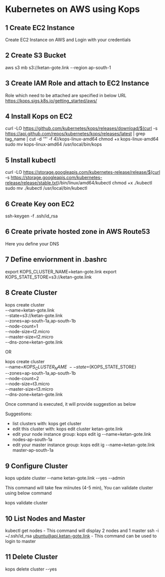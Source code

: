 
# Kubernetes on AWS using Kops

## 1 Create EC2 Instance
Create EC2 Instance on AWS and Login with your credentials

## 2 Create S3 Bucket 
aws s3 mb s3://ketan-gote.link --region ap-south-1

## 3 Create IAM Role and attach to EC2 Instance
Role which need to be attached are specified in below URL
https://kops.sigs.k8s.io/getting_started/aws/

## 4 Install Kops on EC2
curl -LO https://github.com/kubernetes/kops/releases/download/$(curl -s https://api.github.com/repos/kubernetes/kops/releases/latest | grep tag_name | cut -d '"' -f 4)/kops-linux-amd64
chmod +x kops-linux-amd64
sudo mv kops-linux-amd64 /usr/local/bin/kops

## 5 Install kubectl
curl -LO https://storage.googleapis.com/kubernetes-release/release/$(curl -s https://storage.googleapis.com/kubernetes-release/release/stable.txt)/bin/linux/amd64/kubectl
chmod +x ./kubectl
sudo mv ./kubectl /usr/local/bin/kubectl

## 6 Create Key oon EC2
ssh-keygen -f .ssh/id_rsa

## 6 Create private hosted zone in AWS Route53
Here you define your DNS 

## 7 Define enviornment in .bashrc

export KOPS_CLUSTER_NAME=ketan-gote.link
export KOPS_STATE_STORE=s3://ketan-gote.link

## 8 Create Cluster

kops create cluster \
--name=ketan-gote.link \
--state=s3://ketan-gote.link \
--zones=ap-south-1a,ap-south-1b \
--node-count=1 \
--node-size=t2.micro \
--master-size=t2.micro \
--dns-zone=ketan-gote.link

OR


kops create cluster \
--name=${KOPS_CLUSTER_NAME} \
--state=${KOPS_STATE_STORE} \
--zones=ap-south-1a,ap-south-1b \
--node-count=2 \
--node-size=t3.micro \
--master-size=t3.micro \
--dns-zone=ketan-gote.link

Once command is executed, it will provide suggestion as below

Suggestions:
 * list clusters with: kops get cluster
 * edit this cluster with: kops edit cluster ketan-gote.link
 * edit your node instance group: kops edit ig --name=ketan-gote.link nodes-ap-south-1a
 * edit your master instance group: kops edit ig --name=ketan-gote.link master-ap-south-1a

## 9 Configure Cluster

kops update cluster --name ketan-gote.link --yes --admin

This command will take few miinutes (4-5 min), You can validate cluster using below command

kops validate cluster

## 10 List Nodes and Master
kubectl get nodes - This command will display 2 nodes and 1 master
ssh -i ~/.ssh/id_rsa ubuntu@api.ketan-gote.link - This command can be used to login to master

## 11 Delete Cluster

kops delete cluster  --yes



